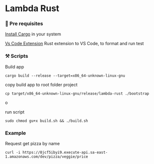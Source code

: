 # Lambda Rust

### 📌 Pre requisites

[Install Cargo](https://doc.rust-lang.org/cargo/getting-started/installation.html) in your system


[Vs Code Extension](https://marketplace.visualstudio.com/items?itemName=1YiB.rust-bundle) Rust extension to VS Code, to format and run test

### ⚒️ Scripts

Build app

```
cargo build --release --target=x86_64-unknown-linux-gnu
```

copy build app to root folder  project

```
cp target/x86_64-unknown-linux-gnu/release/lambda-rust ./bootstrap
```

o 

run script

```
sudo chmod gu+x build.sh && ./build.sh
````

### Example

Request get pizza by name
```
curl -i https://8jcf5ibyi9.execute-api.sa-east-1.amazonaws.com/dev/pizza/veggie/price
````